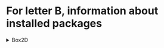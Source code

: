 # For letter B, information about installed packages

<details>
<summary>Box2D</summary>

```
Из репозитор : anaconda
Краткое опис : A 2D Physics Engine for Games
URL          : http://box2d.org/
Лицензия     : zlib
Описание     : Box2D is an open source C++ engine for simulating rigid bodies in 2D.
             : Box2D is developed by Erin Catto and has the zlib license.
             : While the zlib license does not require acknowledgement,
             : we encourage you to give credit to Box2D in your product.
```

</details>

